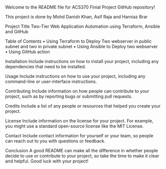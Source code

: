 Welcome to the README file for ACS370 FInial Project  GitHub repository! 

This project is done by Mohd Danish Khan, Asif Raja and Harniaz Brar


Project Title
Two-Tier Web Application Automation using Terraform, Ansible and GitHub

Table of Contents
•	Using Terraform to Deploy Two webserver in public subnet and two in private subnet
•	Using Ansible to Deploy two webserver
•	Using GitHub action 
 

Installation
Include instructions on how to install your project, including any dependencies that need to be installed.

Usage
Include instructions on how to use your project, including any command-line or user-interface instructions.

Contributing
Include information on how people can contribute to your project, such as by reporting bugs or submitting pull requests.

Credits
Include a list of any people or resources that helped you create your project.

License
Include information on the license for your project. For example, you might use a standard open-source license like the MIT License.

Contact
Include contact information for yourself or your team, so people can reach out to you with questions or feedback.

Conclusion
A good README can make all the difference in whether people decide to use or contribute to your project, so take the time to make it clear and helpful. Good luck with your project!



